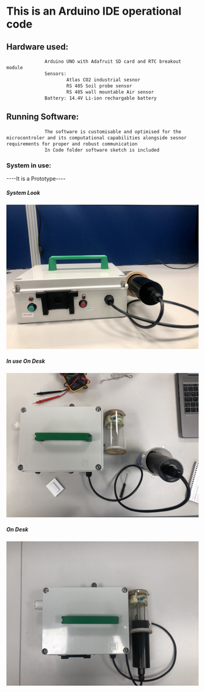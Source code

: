 # This is an Arduino IDE operational code 
## Hardware used: 
                  Arduino UNO with Adafruit SD card and RTC breakout module 
                  Sensors: 
                          Atlas CO2 industrial sesnor
                          RS 485 Soil probe sensor
                          RS 485 wall mountable Air sensor
                  Battery: 14.4V Li-ion rechargable battery 
## Running Software:
                  The software is customisable and optimised for the microcontroler and its computational capabilities alongside sesnor requirements for proper and robust communication 
                  In Code folder software sketch is included

### System in use: 
----It is a Prototype----
##### System Look
![Multisesnor system box](https://github.com/ayan-kundu/Multisensor-system-box/blob/main/Images/system.jpg)

##### In use On Desk
![Multisesnor system box](https://github.com/ayan-kundu/Multisensor-system-box/blob/main/Images/in%20use%20on%20desk.jpg)

##### On Desk
![Multisesnor system box](https://github.com/ayan-kundu/Multisensor-system-box/blob/main/Images/on%20desk.jpg)
